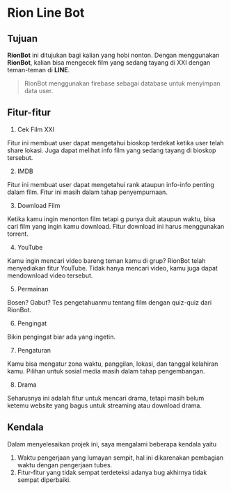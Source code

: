 Rion Line Bot
=============

## Tujuan
**RionBot** ini ditujukan bagi kalian yang hobi nonton. Dengan menggunakan **RionBot**, kalian bisa mengecek film yang sedang tayang di XXI dengan teman-teman di **LINE**.
> RionBot menggunakan firebase sebagai database untuk menyimpan data user.

## Fitur-fitur
1. Cek Film XXI

Fitur ini membuat user dapat mengetahui bioskop terdekat ketika user telah share lokasi.
Juga dapat melihat info film yang sedang tayang di bioskop tersebut.

2. IMDB

Fitur ini membuat user dapat mengetahui rank ataupun info-info penting dalam film.
Fitur ini masih dalam tahap penyempurnaan.

3. Download Film

Ketika kamu ingin menonton film tetapi g punya duit ataupun waktu, bisa cari film yang ingin kamu download.
Fitur download ini harus menggunakan torrent.

4. YouTube

Kamu ingin mencari video bareng teman kamu di grup? RionBot telah menyediakan fitur YouTube.
Tidak hanya mencari video, kamu juga dapat mendownload video tersebut.

5. Permainan

Bosen? Gabut? Tes pengetahuanmu tentang film dengan quiz-quiz dari RionBot.

6. Pengingat

Bikin pengingat biar ada yang ingetin.

7. Pengaturan

Kamu bisa mengatur zona waktu, panggilan, lokasi, dan tanggal kelahiran kamu.
Pilihan untuk sosial media masih dalam tahap pengembangan.

8. Drama

Seharusnya ini adalah fitur untuk mencari drama, tetapi masih belum ketemu website yang bagus untuk streaming atau download drama.

## Kendala
Dalam menyelesaikan projek ini, saya mengalami beberapa kendala yaitu
1. Waktu pengerjaan yang lumayan sempit, hal ini dikarenakan pembagian waktu dengan pengerjaan tubes.
2. Fitur-fitur yang tidak sempat terdeteksi adanya bug akhirnya tidak sempat diperbaiki.
